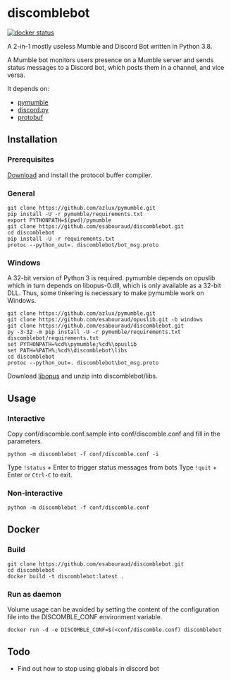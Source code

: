 # discomblebot

[![docker status](https://img.shields.io/docker/cloud/build/esabouraud/discomblebot)](https://hub.docker.com/r/esabouraud/discomblebot/builds)

A 2-in-1 mostly useless Mumble and Discord Bot written in Python 3.8.

A Mumble bot monitors users presence on a Mumble server and sends status messages to a Discord bot, which posts them in a channel, and vice versa.

It depends on:
  - [pymumble](https://github.com/azlux/pymumble)
  - [discord.py](https://github.com/Rapptz/discord.py)
  - [protobuf](https://developers.google.com/protocol-buffers)
  
## Installation

### Prerequisites

[Download](https://github.com/protocolbuffers/protobuf) and install the protocol buffer compiler.

### General
```
git clone https://github.com/azlux/pymumble.git
pip install -U -r pymumble/requirements.txt
export PYTHONPATH=$(pwd)/pymumble
git clone https://github.com/esabouraud/discomblebot.git
cd discomblebot
pip install -U -r requirements.txt
protoc --python_out=. discomblebot/bot_msg.proto
```

### Windows
A 32-bit version of Python 3 is required. pymumble depends on opuslib which in turn depends on libopus-0.dll, which is only available as a 32-bit DLL.
Thus, some tinkering is necessary to make pymumble work on Windows.
```
git clone https://github.com/azlux/pymumble.git
git clone https://github.com/esabouraud/opuslib.git -b windows
git clone https://github.com/esabouraud/discomblebot.git
py -3-32 -m pip install -U -r pymumble/requirements.txt discomblebot/requirements.txt
set PYTHONPATH=%cd%\pymumble;%cd%\opuslib
set PATH=%PATH%;%cd%\discomblebot\libs
cd discomblebot
protoc --python_out=. discomblebot\bot_msg.proto
```
Download [libopus](https://archive.mozilla.org/pub/opus/win32/opusfile-v0.9-win32.zip) and unzip into discomblebot/libs.


## Usage

### Interactive
Copy conf/discomble.conf.sample into conf/discomble.conf and fill in the parameters.
```
python -m discomblebot -f conf/discomble.conf -i
```
Type `!status` + Enter to trigger status messages from bots
Type `!quit` + Enter or `Ctrl-C` to exit.

### Non-interactive
```
python -m discomblebot -f conf/discomble.conf
```


## Docker

### Build
```
git clone https://github.com/esabouraud/discomblebot.git
cd discomblebot
docker build -t discomblebot:latest .
```

### Run as daemon
Volume usage can be avoided by setting the content of the configuration file into the DISCOMBLE_CONF environment variable.
```
docker run -d -e DISCOMBLE_CONF=$(<conf/discomble.conf) discomblebot
```

## Todo
- Find out how to stop using globals in discord bot
